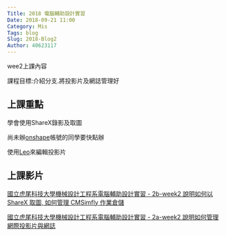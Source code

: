 ```yaml
---
Title: 2018 電腦輔助設計實習
Date: 2018-09-21 11:00
Category: Mis
Tags: blog
Slug: 2018-Blog2
Author: 40623117
---
```


wee2上課內容

課程目標:介紹分支.將投影片及網誌管理好
<!-- PELICAN_END_SUMMARY -->

上課重點
----

學會使用ShareX錄影及取圖

尚未辦[onshape]帳號的同學要快點辦

使用[Leo]來編輯投影片

[onshape]: https://www.onshape.com/
[Leo]: http://leoeditor.com/

上課影片
----
[國立虎尾科技大學機械設計工程系電腦輔助設計實習 - 2b-week2 說明如何以 ShareX 取圖, 如何管理 CMSimfly 作業倉儲]

[國立虎尾科技大學機械設計工程系電腦輔助設計實習 - 2a-week2 說明如何管理網際投影片與網誌]

[國立虎尾科技大學機械設計工程系電腦輔助設計實習 - 2b-week2 說明如何以 ShareX 取圖, 如何管理 CMSimfly 作業倉儲]: https://youtu.be/3SR7vom0YA8
[國立虎尾科技大學機械設計工程系電腦輔助設計實習 - 2a-week2 說明如何管理網際投影片與網誌]: https://youtu.be/PNfuu95a3ns